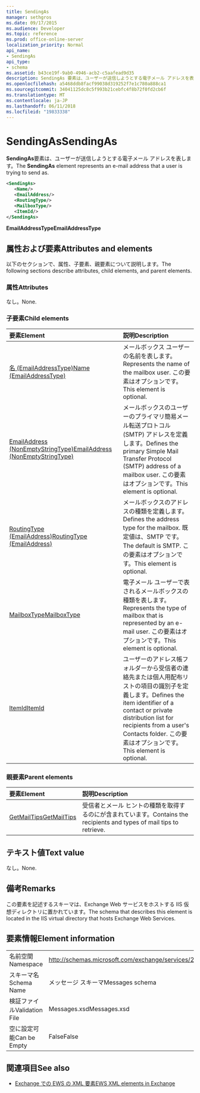 ```yaml
---
title: SendingAs
manager: sethgros
ms.date: 09/17/2015
ms.audience: Developer
ms.topic: reference
ms.prod: office-online-server
localization_priority: Normal
api_name:
- SendingAs
api_type:
- schema
ms.assetid: b43ce19f-9ab0-4946-acb2-c5aafead9d35
description: SendingAs 要素は、ユーザーが送信しようとする電子メール アドレスを表します。
ms.openlocfilehash: a5468ddb8facf99038d319252f7e1c780a888ca1
ms.sourcegitcommit: 34041125dc8c5f993b21cebfc4f8b72f0fd2cb6f
ms.translationtype: MT
ms.contentlocale: ja-JP
ms.lasthandoff: 06/11/2018
ms.locfileid: "19833338"
---
```

# <a name="sendingas"></a><span data-ttu-id="2dbcc-103">SendingAs</span><span class="sxs-lookup"><span data-stu-id="2dbcc-103">SendingAs</span></span>

<span data-ttu-id="2dbcc-104">**SendingAs**要素は、ユーザーが送信しようとする電子メール アドレスを表します。</span><span class="sxs-lookup"><span data-stu-id="2dbcc-104">The **SendingAs** element represents an e-mail address that a user is trying to send as.</span></span> 
  
```XML
<SendingAs>
   <Name/>
   <EmailAddress/>
   <RoutingType/>
   <MailboxType/>
   <ItemId/>
</SendingAs>
```

 <span data-ttu-id="2dbcc-105">**EmailAddressType**</span><span class="sxs-lookup"><span data-stu-id="2dbcc-105">**EmailAddressType**</span></span>
## <a name="attributes-and-elements"></a><span data-ttu-id="2dbcc-106">属性および要素</span><span class="sxs-lookup"><span data-stu-id="2dbcc-106">Attributes and elements</span></span>

<span data-ttu-id="2dbcc-107">以下のセクションで、属性、子要素、親要素について説明します。</span><span class="sxs-lookup"><span data-stu-id="2dbcc-107">The following sections describe attributes, child elements, and parent elements.</span></span>
  
### <a name="attributes"></a><span data-ttu-id="2dbcc-108">属性</span><span class="sxs-lookup"><span data-stu-id="2dbcc-108">Attributes</span></span>

<span data-ttu-id="2dbcc-109">なし。</span><span class="sxs-lookup"><span data-stu-id="2dbcc-109">None.</span></span>
  
### <a name="child-elements"></a><span data-ttu-id="2dbcc-110">子要素</span><span class="sxs-lookup"><span data-stu-id="2dbcc-110">Child elements</span></span>

|<span data-ttu-id="2dbcc-111">**要素**</span><span class="sxs-lookup"><span data-stu-id="2dbcc-111">**Element**</span></span>|<span data-ttu-id="2dbcc-112">**説明**</span><span class="sxs-lookup"><span data-stu-id="2dbcc-112">**Description**</span></span>|
|:-----|:-----|
|[<span data-ttu-id="2dbcc-113">名 (EmailAddressType)</span><span class="sxs-lookup"><span data-stu-id="2dbcc-113">Name (EmailAddressType)</span></span>](name-emailaddresstype.md) <br/> |<span data-ttu-id="2dbcc-114">メールボックス ユーザーの名前を表します。</span><span class="sxs-lookup"><span data-stu-id="2dbcc-114">Represents the name of the mailbox user.</span></span> <span data-ttu-id="2dbcc-115">この要素はオプションです。</span><span class="sxs-lookup"><span data-stu-id="2dbcc-115">This element is optional.</span></span>  <br/> |
|[<span data-ttu-id="2dbcc-116">EmailAddress (NonEmptyStringType)</span><span class="sxs-lookup"><span data-stu-id="2dbcc-116">EmailAddress (NonEmptyStringType)</span></span>](emailaddress-nonemptystringtype.md) <br/> |<span data-ttu-id="2dbcc-117">メールボックスのユーザーのプライマリ簡易メール転送プロトコル (SMTP) アドレスを定義します。</span><span class="sxs-lookup"><span data-stu-id="2dbcc-117">Defines the primary Simple Mail Transfer Protocol (SMTP) address of a mailbox user.</span></span> <span data-ttu-id="2dbcc-118">この要素はオプションです。</span><span class="sxs-lookup"><span data-stu-id="2dbcc-118">This element is optional.</span></span>  <br/> |
|[<span data-ttu-id="2dbcc-119">RoutingType (EmailAddress)</span><span class="sxs-lookup"><span data-stu-id="2dbcc-119">RoutingType (EmailAddress)</span></span>](routingtype-emailaddress.md) <br/> |<span data-ttu-id="2dbcc-120">メールボックスのアドレスの種類を定義します。</span><span class="sxs-lookup"><span data-stu-id="2dbcc-120">Defines the address type for the mailbox.</span></span> <span data-ttu-id="2dbcc-121">既定値は、SMTP です。</span><span class="sxs-lookup"><span data-stu-id="2dbcc-121">The default is SMTP.</span></span> <span data-ttu-id="2dbcc-122">この要素はオプションです。</span><span class="sxs-lookup"><span data-stu-id="2dbcc-122">This element is optional.</span></span>  <br/> |
|[<span data-ttu-id="2dbcc-123">MailboxType</span><span class="sxs-lookup"><span data-stu-id="2dbcc-123">MailboxType</span></span>](mailboxtype.md) <br/> |<span data-ttu-id="2dbcc-124">電子メール ユーザーで表されるメールボックスの種類を表します。</span><span class="sxs-lookup"><span data-stu-id="2dbcc-124">Represents the type of mailbox that is represented by an e-mail user.</span></span> <span data-ttu-id="2dbcc-125">この要素はオプションです。</span><span class="sxs-lookup"><span data-stu-id="2dbcc-125">This element is optional.</span></span>  <br/> |
|[<span data-ttu-id="2dbcc-126">ItemId</span><span class="sxs-lookup"><span data-stu-id="2dbcc-126">ItemId</span></span>](itemid.md) <br/> |<span data-ttu-id="2dbcc-127">ユーザーのアドレス帳フォルダーから受信者の連絡先または個人用配布リストの項目の識別子を定義します。</span><span class="sxs-lookup"><span data-stu-id="2dbcc-127">Defines the item identifier of a contact or private distribution list for recipients from a user's Contacts folder.</span></span> <span data-ttu-id="2dbcc-128">この要素はオプションです。</span><span class="sxs-lookup"><span data-stu-id="2dbcc-128">This element is optional.</span></span>  <br/> |
   
### <a name="parent-elements"></a><span data-ttu-id="2dbcc-129">親要素</span><span class="sxs-lookup"><span data-stu-id="2dbcc-129">Parent elements</span></span>

|<span data-ttu-id="2dbcc-130">**要素**</span><span class="sxs-lookup"><span data-stu-id="2dbcc-130">**Element**</span></span>|<span data-ttu-id="2dbcc-131">**説明**</span><span class="sxs-lookup"><span data-stu-id="2dbcc-131">**Description**</span></span>|
|:-----|:-----|
|[<span data-ttu-id="2dbcc-132">GetMailTips</span><span class="sxs-lookup"><span data-stu-id="2dbcc-132">GetMailTips</span></span>](getmailtips.md) <br/> |<span data-ttu-id="2dbcc-133">受信者とメール ヒントの種類を取得するのにが含まれています。</span><span class="sxs-lookup"><span data-stu-id="2dbcc-133">Contains the recipients and types of mail tips to retrieve.</span></span>  <br/> |
   
## <a name="text-value"></a><span data-ttu-id="2dbcc-134">テキスト値</span><span class="sxs-lookup"><span data-stu-id="2dbcc-134">Text value</span></span>

<span data-ttu-id="2dbcc-135">なし。</span><span class="sxs-lookup"><span data-stu-id="2dbcc-135">None.</span></span>
  
## <a name="remarks"></a><span data-ttu-id="2dbcc-136">備考</span><span class="sxs-lookup"><span data-stu-id="2dbcc-136">Remarks</span></span>

<span data-ttu-id="2dbcc-137">この要素を記述するスキーマは、Exchange Web サービスをホストする IIS 仮想ディレクトリに置かれています。</span><span class="sxs-lookup"><span data-stu-id="2dbcc-137">The schema that describes this element is located in the IIS virtual directory that hosts Exchange Web Services.</span></span>
  
## <a name="element-information"></a><span data-ttu-id="2dbcc-138">要素情報</span><span class="sxs-lookup"><span data-stu-id="2dbcc-138">Element information</span></span>

|||
|:-----|:-----|
|<span data-ttu-id="2dbcc-139">名前空間</span><span class="sxs-lookup"><span data-stu-id="2dbcc-139">Namespace</span></span>  <br/> |http://schemas.microsoft.com/exchange/services/2006/messages  <br/> |
|<span data-ttu-id="2dbcc-140">スキーマ名</span><span class="sxs-lookup"><span data-stu-id="2dbcc-140">Schema Name</span></span>  <br/> |<span data-ttu-id="2dbcc-141">メッセージ スキーマ</span><span class="sxs-lookup"><span data-stu-id="2dbcc-141">Messages schema</span></span>  <br/> |
|<span data-ttu-id="2dbcc-142">検証ファイル</span><span class="sxs-lookup"><span data-stu-id="2dbcc-142">Validation File</span></span>  <br/> |<span data-ttu-id="2dbcc-143">Messages.xsd</span><span class="sxs-lookup"><span data-stu-id="2dbcc-143">Messages.xsd</span></span>  <br/> |
|<span data-ttu-id="2dbcc-144">空に設定可能</span><span class="sxs-lookup"><span data-stu-id="2dbcc-144">Can be Empty</span></span>  <br/> |<span data-ttu-id="2dbcc-145">False</span><span class="sxs-lookup"><span data-stu-id="2dbcc-145">False</span></span>  <br/> |
   
## <a name="see-also"></a><span data-ttu-id="2dbcc-146">関連項目</span><span class="sxs-lookup"><span data-stu-id="2dbcc-146">See also</span></span>



- [<span data-ttu-id="2dbcc-147">Exchange での EWS の XML 要素</span><span class="sxs-lookup"><span data-stu-id="2dbcc-147">EWS XML elements in Exchange</span></span>](ews-xml-elements-in-exchange.md)

